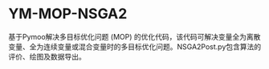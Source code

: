 # YM-MOP-NSGA2
基于Pymoo解决多目标优化问题 (MOP) 的优化代码，该代码可解决变量全为离散变量、全为连续变量或混合变量时的多目标优化问题。NSGA2Post.py包含算法的评价、绘图及数据导出。
